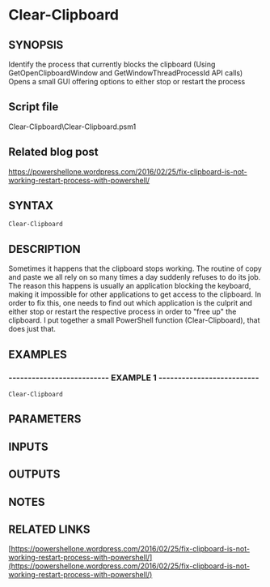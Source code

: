 # Clear-Clipboard

## SYNOPSIS
Identify the process that currently blocks the clipboard (Using GetOpenClipboardWindow and GetWindowThreadProcessId API calls)
Opens a small GUI offering options to either stop or restart the process

## Script file
Clear-Clipboard\Clear-Clipboard.psm1

## Related blog post
https://powershellone.wordpress.com/2016/02/25/fix-clipboard-is-not-working-restart-process-with-powershell/

## SYNTAX

```
Clear-Clipboard
```
## DESCRIPTION
Sometimes it happens that the clipboard stops working.
The routine of copy and paste we all rely on so many times a day suddenly refuses to do its job. 
The reason this happens is usually an application blocking the keyboard, making it impossible for other applications to get access to the clipboard. 
In order to fix this, one needs to find out which application is the culprit and either stop or restart the respective process in order to "free up" the clipboard.
I put together a small PowerShell function (Clear-Clipboard), that does just that.

## EXAMPLES

### -------------------------- EXAMPLE 1 --------------------------
```
Clear-Clipboard
```
## PARAMETERS

## INPUTS

## OUTPUTS

## NOTES

## RELATED LINKS

[https://powershellone.wordpress.com/2016/02/25/fix-clipboard-is-not-working-restart-process-with-powershell/](https://powershellone.wordpress.com/2016/02/25/fix-clipboard-is-not-working-restart-process-with-powershell/)




